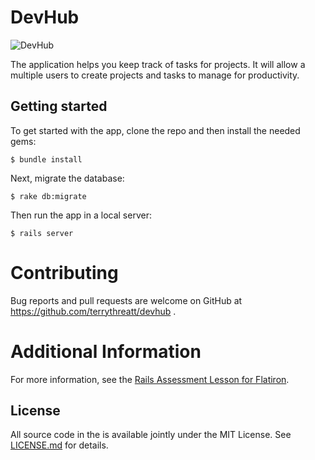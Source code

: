 # DevHub

![DevHub](Devhub-home.png)

 The application helps you keep track of tasks for projects. It will allow a multiple users to create projects and tasks to manage for productivity. 

## Getting started

To get started with the app, clone the repo and then install the needed gems:

```
$ bundle install
```

Next, migrate the database:

```
$ rake db:migrate
```

Then run the app in a local server:

```
$ rails server
```

# Contributing
Bug reports and pull requests are welcome on GitHub at https://github.com/terrythreatt/devhub .

# Additional Information

For more information, see the
[Rails Assessment Lesson for Flatiron](https://github.com/learn-co-students/rails-assessment-v-000).

## License

All source code in the is available jointly under the MIT License. See
[LICENSE.md](LICENSE.md) for details.
